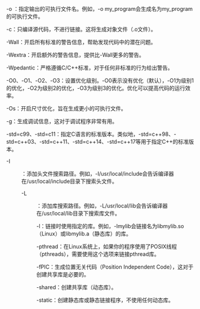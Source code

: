-o <file>：指定输出的可执行文件名。例如，-o my_program会生成名为my_program的可执行文件。

-c：只编译源代码，不进行链接。这将生成对象文件（.o文件）。

-Wall：开启所有标准的警告信息，帮助发现代码中的潜在问题。

-Wextra：开启额外的警告信息，提供比-Wall更多的警告。

-Wpedantic：严格遵循C/C++标准，对于任何非标准的行为给出警告。

-O0、-O1、-O2、-O3：设置优化级别。-O0表示没有优化（默认），-O1为级别1的优化，-O2为级别2的优化，-O3为级别3的优化。优化可以提高代码的运行效率。

-Os：开启尺寸优化，旨在生成更小的可执行文件。

-g：生成调试信息，这对于调试程序非常有用。

-std=c99、-std=c11：指定C语言的标准版本。类似地，-std=c++98、-std=c++03、-std=c++11、-std=c++14、-std=c++17等用于指定C++的标准版本。

-I<dir>：添加头文件搜索路径。例如，-I/usr/local/include会告诉编译器在/usr/local/include目录下搜索头文件。

-L<dir>：添加库搜索路径。例如，-L/usr/local/lib会告诉编译器在/usr/local/lib目录下搜索库文件。

-l<lib>：链接时使用指定的库。例如，-lmylib会链接名为libmylib.so（Linux）或libmylib.a（静态库）的库。

-pthread：在Linux系统上，如果你的程序使用了POSIX线程（pthreads），需要使用这个选项来链接pthread库。

-fPIC：生成位置无关代码（Position Independent Code），这对于创建共享库是必要的。

-shared：创建共享库（动态库）。

-static：创建静态库或静态链接程序，不使用任何动态库。